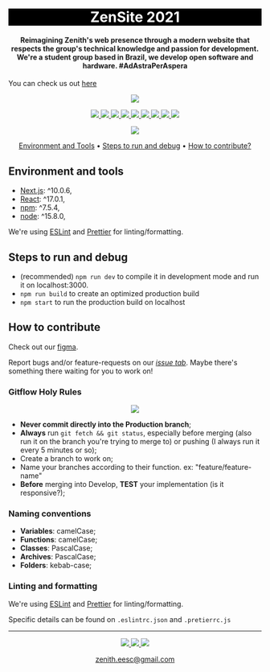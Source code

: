 <h1 align="center" style="color:white; background-color:black">ZenSite 2021</h1>

<h4 align="center">Reimagining Zenith's web presence through a modern website that respects the group's technical knowledge and passion for development. We're a student group based in Brazil, we develop open software and hardware. #AdAstraPerAspera</h4>

You can check us out [here](https://www.youtube.com/watch?v=QoqiUDDEepY)

<p align = "center">
<a href="http://vercel.com/?utm_source=zenith-aerospace&utm_campaign=oss">
<img src="https://raw.githubusercontent.com/zenitheesc/zenith-website/8bfb22b1dbb8a86ada67ac7fbc0dfc34b9518b0d/powered-by-vercel.svg"/>
</a>
</p>

<p align="center">
	<a href="http://zenith.eesc.usp.br/">
    <img src="https://img.shields.io/badge/Zenith-software-black?style=for-the-badge"/>
    </a>
    <a href="https://eesc.usp.br/">
    <img src="https://img.shields.io/badge/Linked%20to-EESC--USP-black?style=for-the-badge"/>
    </a>
    <a href="https://github.com/zenitheesc/zenith-website/blob/main/LICENSE">
    <img src="https://img.shields.io/github/license/zenitheesc/zenith-website?style=for-the-badge"/>
    </a>
    <a href="https://github.com/zenitheesc/zenith-website/issues">
    <img src="https://img.shields.io/github/issues/zenitheesc/zenith-website?style=for-the-badge"/>
    </a>
    <a href="https://github.com/zenitheesc/zenith-website/commits/main">
    <img src="https://img.shields.io/github/commit-activity/m/zenitheesc/zenith-website?style=for-the-badge">
    </a>
    <a href="https://github.com/zenitheesc/zenith-website/graphs/contributors">
    <img src="https://img.shields.io/github/contributors/zenitheesc/zenith-website?style=for-the-badge"/>
    </a>
    <a href="https://github.com/zenitheesc/zenith-website/commits/main">
    <img src="https://img.shields.io/github/last-commit/zenitheesc/zenith-website?style=for-the-badge"/>
    </a>
    <a href="https://github.com/zenitheesc/zenith-website/issues">
    <img src="https://img.shields.io/github/issues-raw/zenitheesc/zenith-website?style=for-the-badge" />
    </a>
    <a href="https://github.com/zenitheesc/zenith-website/pulls">
    <img src = "https://img.shields.io/github/issues-pr-raw/zenitheesc/zenith-website?style=for-the-badge">
    </a>
</p>
<p align="center">
	<a href="http://zenith.eesc.usp.br/">
    <img src="https://img.shields.io/website?style=for-the-badge&url=https%3A%2F%2Fzenith.eesc.usp.br"/>
    </a>

</p>

<p align="center">
    <a href="#environment-and-tools">Environment and Tools</a> •
    <a href="#steps-to-run-and-debug">Steps to run and debug</a> •
    <a href="#how-to-contribute">How to contribute?</a>
</p>

## Environment and tools

  - [Next.js](https://nextjs.org/): ^10.0.6,
  - [React](https://reactjs.org/): ^17.0.1,
  - [npm](https://www.npmjs.com/get-npm): ^7.5.4,
  - [node](https://www.npmjs.com/get-npm): ^15.8.0,

We're using [ESLint](https://marketplace.visualstudio.com/items?itemName=dbaeumer.vscode-eslint) and [Prettier](https://marketplace.visualstudio.com/items?itemName=esbenp.prettier-vscode) for linting/formatting.

## Steps to run and debug

 -  (recommended) `npm run dev` to compile it in development mode and run it on localhost:3000.
 -  `npm run build` to create an optimized production build
 -  `npm start` to run the production build on localhost

## How to contribute

Check out our [figma](https://www.figma.com/file/eA9iZxhtQnhIC5erngA2CY/Prot%C3%B3tipos-Zenith?node-id=0%3A1).

Report bugs and/or feature-requests on our [_issue tab_](https://github.com/zenitheesc/zenith-website/issues). Maybe there's something there waiting for you to work on!

### Gitflow **Holy** Rules

<p align="center">
<a href="https://raw.githubusercontent.com/zenitheesc/zenith-website/assets/gitflow.png" target="_blank">
<img src="https://raw.githubusercontent.com/zenitheesc/zenith-website/assets/gitflow.png"/>
</a>
</p>

- **Never commit directly into the Production branch**;
- **Always** run `git fetch && git status`, especially before merging (also run it on the branch you're trying to merge to) or pushing (I always run it every 5 minutes or so);
- Create a branch to work on;
- Name your branches according to their function. ex: "feature/feature-name"
- **Before** merging into Develop, **TEST** your implementation (is it responsive?);

### Naming conventions

- **Variables**: camelCase;
- **Functions**: camelCase;
- **Classes**: PascalCase;
- **Archives**: PascalCase;
- **Folders**: kebab-case;

### Linting and formatting

We're using [ESLint](https://marketplace.visualstudio.com/items?itemName=dbaeumer.vscode-eslint) and [Prettier](https://marketplace.visualstudio.com/items?itemName=esbenp.prettier-vscode) for linting/formatting.

Specific details can be found on `.eslintrc.json` and `.pretierrc.js`

---

<p align="center">
    <a href="http://zenith.eesc.usp.br">
    <img src="https://img.shields.io/badge/Check%20out-Zenith's Oficial Website-black?style=for-the-badge" />
    </a> 
    <a href="https://www.facebook.com/zenitheesc">
    <img src="https://img.shields.io/badge/Like%20us%20on-facebook-blue?style=for-the-badge"/>
    </a> 
    <a href="https://www.instagram.com/zenith_eesc/">
    <img src="https://img.shields.io/badge/Follow%20us%20on-Instagram-red?style=for-the-badge"/>
    </a>

</p>
<p align = "center">
<a href="zenith.eesc@gmail.com">zenith.eesc@gmail.com</a>
</p>
